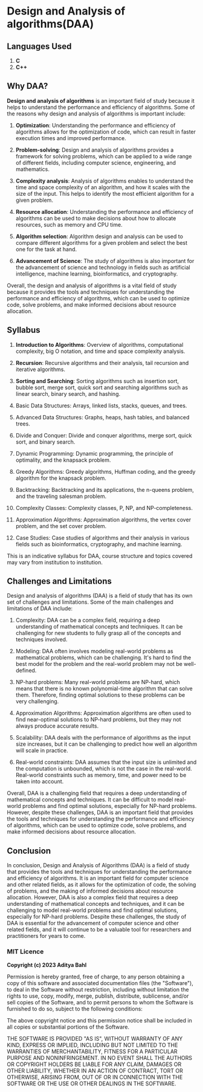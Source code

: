 # Design and Analysis of algorithms(DAA)

## Languages Used

1. **C**
2. **C++**

## Why DAA?

**Design and analysis of algorithms** is an important field of study because it helps to understand the performance and efficiency of algorithms. Some of the reasons why design and analysis of algorithms is important include:

1. **Optimization**: Understanding the performance and efficiency of algorithms allows for the optimization of code, which can result in faster execution times and improved performance.

2. **Problem-solving**: Design and analysis of algorithms provides a framework for solving problems, which can be applied to a wide range of different fields, including computer science, engineering, and mathematics.

3. **Complexity analysis**: Analysis of algorithms enables to understand the time and space complexity of an algorithm, and how it scales with the size of the input. This helps to identify the most efficient algorithm for a given problem.

4. **Resource allocation**: Understanding the performance and efficiency of algorithms can be used to make decisions about how to allocate resources, such as memory and CPU time.

5. **Algorithm selection**: Algorithm design and analysis can be used to compare different algorithms for a given problem and select the best one for the task at hand.

6. **Advancement of Science**: The study of algorithms is also important for the advancement of science and technology in fields such as artificial intelligence, machine learning, bioinformatics, and cryptography.

Overall, the design and analysis of algorithms is a vital field of study because it provides the tools and techniques for understanding the performance and efficiency of algorithms, which can be used to optimize code, solve problems, and make informed decisions about resource allocation.

## Syllabus

1. **Introduction to Algorithms**: Overview of algorithms, computational complexity, big O notation, and time and space complexity analysis.

2. **Recursion**: Recursive algorithms and their analysis, tail recursion and iterative algorithms.

3. **Sorting and Searching**: Sorting algorithms such as insertion sort, bubble sort, merge sort, quick sort and searching algorithms such as linear search, binary search, and hashing.

4. Basic Data Structures: Arrays, linked lists, stacks, queues, and trees.

5. Advanced Data Structures: Graphs, heaps, hash tables, and balanced trees.

6. Divide and Conquer: Divide and conquer algorithms, merge sort, quick sort, and binary search.

7. Dynamic Programming: Dynamic programming, the principle of optimality, and the knapsack problem.

8. Greedy Algorithms: Greedy algorithms, Huffman coding, and the greedy algorithm for the knapsack problem.

9. Backtracking: Backtracking and its applications, the n-queens problem, and the traveling salesman problem.

10. Complexity Classes: Complexity classes, P, NP, and NP-completeness.

11. Approximation Algorithms: Approximation algorithms, the vertex cover problem, and the set cover problem.

12. Case Studies: Case studies of algorithms and their analysis in various fields such as bioinformatics, cryptography, and machine learning.

This is an indicative syllabus for DAA, course structure and topics covered may vary from institution to institution.

## Challenges and Limitations

Design and analysis of algorithms (DAA) is a field of study that has its own set of challenges and limitations. Some of the main challenges and limitations of DAA include:

1. Complexity: DAA can be a complex field, requiring a deep understanding of mathematical concepts and techniques. It can be challenging for new students to fully grasp all of the concepts and techniques involved.

2. Modeling: DAA often involves modeling real-world problems as mathematical problems, which can be challenging. It's hard to find the best model for the problem and the real-world problem may not be well-defined.

3. NP-hard problems: Many real-world problems are NP-hard, which means that there is no known polynomial-time algorithm that can solve them. Therefore, finding optimal solutions to these problems can be very challenging.

4. Approximation Algorithms: Approximation algorithms are often used to find near-optimal solutions to NP-hard problems, but they may not always produce accurate results.

5. Scalability: DAA deals with the performance of algorithms as the input size increases, but it can be challenging to predict how well an algorithm will scale in practice.

6. Real-world constraints: DAA assumes that the input size is unlimited and the computation is unbounded, which is not the case in the real-world. Real-world constraints such as memory, time, and power need to be taken into account.

Overall, DAA is a challenging field that requires a deep understanding of mathematical concepts and techniques. It can be difficult to model real-world problems and find optimal solutions, especially for NP-hard problems. However, despite these challenges, DAA is an important field that provides the tools and techniques for understanding the performance and efficiency of algorithms, which can be used to optimize code, solve problems, and make informed decisions about resource allocation.

## Conclusion

In conclusion, Design and Analysis of Algorithms (DAA) is a field of study that provides the tools and techniques for understanding the performance and efficiency of algorithms. It is an important field for computer science and other related fields, as it allows for the optimization of code, the solving of problems, and the making of informed decisions about resource allocation. However, DAA is also a complex field that requires a deep understanding of mathematical concepts and techniques, and it can be challenging to model real-world problems and find optimal solutions, especially for NP-hard problems. Despite these challenges, the study of DAA is essential for the advancement of computer science and other related fields, and it will continue to be a valuable tool for researchers and practitioners for years to come.

### MIT Licence

**Copyright (c) 2023 Aditya Bahl**

Permission is hereby granted, free of charge, to any person obtaining a copy of this software and associated documentation files (the "Software"), to deal in the Software without restriction, including without limitation the rights to use, copy, modify, merge, publish, distribute, sublicense, and/or sell copies of the Software, and to permit persons to whom the Software is furnished to do so, subject to the following conditions:

The above copyright notice and this permission notice shall be included in all copies or substantial portions of the Software.

THE SOFTWARE IS PROVIDED "AS IS", WITHOUT WARRANTY OF ANY KIND, EXPRESS OR IMPLIED, INCLUDING BUT NOT LIMITED TO THE WARRANTIES OF MERCHANTABILITY, FITNESS FOR A PARTICULAR PURPOSE AND NONINFRINGEMENT. IN NO EVENT SHALL THE AUTHORS OR COPYRIGHT HOLDERS BE LIABLE FOR ANY CLAIM, DAMAGES OR OTHER LIABILITY, WHETHER IN AN ACTION OF CONTRACT, TORT OR OTHERWISE, ARISING FROM, OUT OF OR IN CONNECTION WITH THE SOFTWARE OR THE USE OR OTHER DEALINGS IN THE SOFTWARE.
